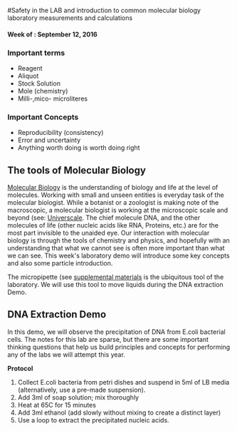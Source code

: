 #Safety in the LAB and introduction to common molecular biology laboratory measurements and calculations
#### Week of : September 12, 2016

### Important terms

* Reagent
* Aliquot
* Stock Solution
* Mole (chemistry)
* Milli-,mico- microliteres


### Important Concepts
* Reproducibility (consistency)
* Error and uncertainty 
* Anything worth doing is worth doing right


## The tools of Molecular Biology 

[Molecular Biology](https://en.wikipedia.org/wiki/Molecular_biology) is the understanding of biology and life at the level of molecules. Working with small and unseen entities is everyday task of the molecular biologist. While a botanist or a zoologist is making note of the macroscopic, a molecular biologist is working at the microscopic scale and beyond (see: [Universcale](http://www.nikon.com/about/feelnikon/universcale/). The chief molecule DNA, and the other molecules of life (other nucleic acids like RNA, Proteins, etc.) are for the most part invisible to the unaided eye. Our interaction with molecular biology is through the tools of chemistry and physics, and hopefully with an understanding that what we cannot see is often more important than what we can see. This week's laboratory demo will introduce some key concepts and also some particle introduction. 

The micropipette (see [supplemental materials](./pdfs/Micropipettor.pdf) is the ubiquitous tool of the laboratory. We will use this tool to move liquids during the DNA extraction Demo. 



## DNA Extraction Demo
In this demo, we will observe the precipitation of DNA from E.coli bacterial cells. The notes for this lab are sparse, but there are some important thinking questions that help us build principles and concepts for performing any of the labs we will attempt this year. 

**Protocol**
1. Collect E.coli bacteria from petri dishes and suspend in 5ml of LB media (alternatively, use a pre-made suspension). 
2. Add 3ml of soap solution; mix thoroughly
3. Heat at 65C for 15 minutes
4. Add 3ml ethanol (add slowly without mixing to create a distinct layer)
5. Use a loop to extract the precipitated nucleic acids. 